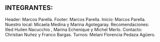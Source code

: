 ## INTEGRANTES:

Header: Marcos Parella.
Footer: Marcos Parella.
Inicio: Marcos Parella.
Nuestro local: Micaela Medina y Marina Agotegaray.
Recomendaciones: Illed Huilen Nacucchio , Marina Echenique y Michel Merlo.
Contacto: Christian Nuñez y Franco Bargas.
Turnos: Melani Florencia Pedaza Agüero.
